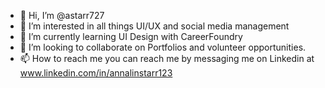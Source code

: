 - 👋 Hi, I’m @astarr727
- 👀 I’m interested in all things UI/UX and social media management
- 🌱 I’m currently learning UI Design with CareerFoundry
- 💞️ I’m looking to collaborate on Portfolios and volunteer opportunities. 
- 📫 How to reach me you can reach me by messaging me on Linkedin at www.linkedin.com/in/annalinstarr123


<!---
astarr727/astarr727 is a ✨ special ✨ repository because its `README.md` (this file) appears on your GitHub profile.
You can click the Preview link to take a look at your changes.
--->
